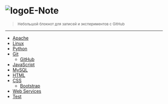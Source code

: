 <h1 style="padding-top:0; border-top:0"><img src="{{ site.baseurl }}/i/enote_logo.png" alt="logo" />E-Note</h1>

> <small>Небольшой блокнот для записей и экспериментов с GitHub</small>

---

- [Apache](apache)
- [Linux](linux)
- [Python](python)
- [Git](git)
  - [GitHub](git/github)
- [JavaScript](javascript)
- [MySQL](mysql)
- [HTML](html)
- [CSS](css)
  - [Bootstrap](css/bootstrap)
- [Web Services](web-services)
- [Test](test)

